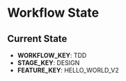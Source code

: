 # Workflow State

## Current State
- **WORKFLOW_KEY**: TDD
- **STAGE_KEY**: DESIGN
- **FEATURE_KEY**: HELLO_WORLD_V2

<!-- IMPORTANT: Keep this file minimal. Do not add additional notes or information here. --> 